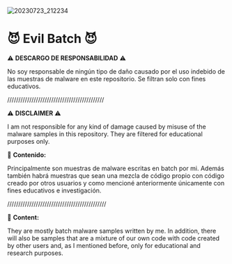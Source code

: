 ![20230723_212234](https://github.com/5kidRo0t/Evil_Batch/assets/137389975/473a7e4a-a584-43ba-a6c3-3288ec4391e3)

# 😈 Evil Batch 😈

⚠️ **DESCARGO DE RESPONSABILIDAD** ⚠️

No soy responsable de ningún tipo de daño causado por el uso indebido de las muestras de malware en este repositorio. Se filtran solo con fines educativos.

////////////////////////////////////////////

⚠️ **DISCLAIMER** ⚠️

I am not responsible for any kind of damage caused by misuse of the malware samples in this repository.  They are filtered for educational purposes only.

🦠 **Contenido:**

Principalmente son muestras de malware escritas en batch por mi. Además también habrá muestras que sean una mezcla de código propio con código creado por otros usuarios y como mencioné anteriormente únicamente con fines educativos e investigación.

/////////////////////////////////////////////

🦠 **Content:**

They are mostly batch malware samples written by me.  In addition, there will also be samples that are a mixture of our own code with code created by other users and, as I mentioned before, only for educational and research purposes.